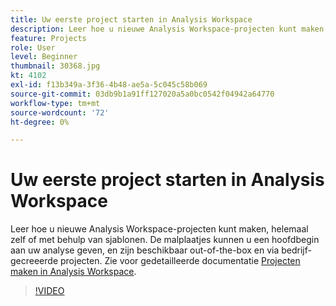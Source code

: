 ```yaml
---
title: Uw eerste project starten in Analysis Workspace
description: Leer hoe u nieuwe Analysis Workspace-projecten kunt maken, helemaal zelf of met behulp van sjablonen.
feature: Projects
role: User
level: Beginner
thumbnail: 30368.jpg
kt: 4102
exl-id: f13b349a-3f36-4b48-ae5a-5c045c58b069
source-git-commit: 03db9b1a91ff127020a5a0bc0542f04942a64770
workflow-type: tm+mt
source-wordcount: '72'
ht-degree: 0%

---
```


# Uw eerste project starten in Analysis Workspace

Leer hoe u nieuwe Analysis Workspace-projecten kunt maken, helemaal zelf of met behulp van sjablonen. De malplaatjes kunnen u een hoofdbegin aan uw analyse geven, en zijn beschikbaar out-of-the-box en via bedrijf-gecreeerde projecten. Zie voor gedetailleerde documentatie [Projecten maken in Analysis Workspace](https://experienceleague.adobe.com/nl/docs/analytics/analyze/analysis-workspace/build-workspace-project/create-projects).

>[!VIDEO](https://video.tv.adobe.com/v/30368/?quality=12&learn=on)
